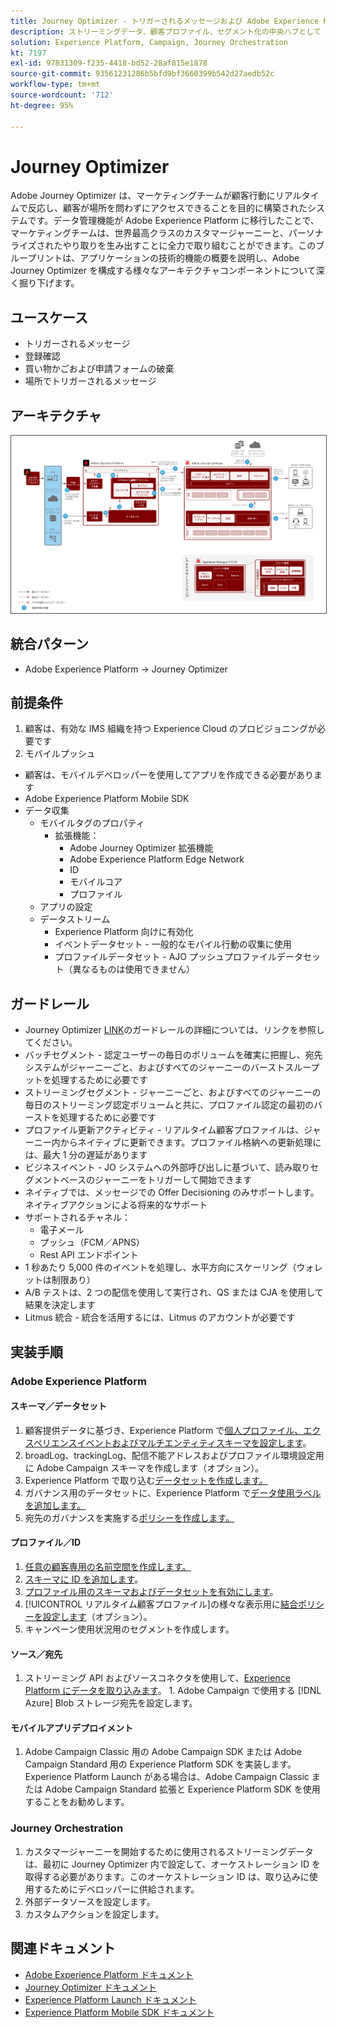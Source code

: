```yaml
---
title: Journey Optimizer - トリガーされるメッセージおよび Adobe Experience Platform ブループリント
description: ストリーミングデータ、顧客プロファイル、セグメント化の中央ハブとして Adobe Experience Platform を使用して、トリガーされるメッセージとエクスペリエンスを実行します。
solution: Experience Platform, Campaign, Journey Orchestration
kt: 7197
exl-id: 97831309-f235-4418-bd52-28af815e1878
source-git-commit: 93561231286b5bfd9bf3660399b542d27aedb52c
workflow-type: tm+mt
source-wordcount: '712'
ht-degree: 95%

---
```


# Journey Optimizer

Adobe Journey Optimizer は、マーケティングチームが顧客行動にリアルタイムで反応し、顧客が場所を問わずにアクセスできることを目的に構築されたシステムです。データ管理機能が Adobe Experience Platform に移行したことで、マーケティングチームは、世界最高クラスのカスタマージャーニーと、パーソナライズされたやり取りを生み出すことに全力で取り組むことができます。このブループリントは、アプリケーションの技術的機能の概要を説明し、Adobe Journey Optimizer を構成する様々なアーキテクチャコンポーネントについて深く掘り下げます。

## ユースケース

* トリガーされるメッセージ
* 登録確認
* 買い物かごおよび申請フォームの破棄
* 場所でトリガーされるメッセージ

## アーキテクチャ

<img src="assets/journey-optimizer.png" alt="トリガーされるメッセージおよび Adobe Experience Platform ブループリントの参照アーキテクチャ" style="border:1px solid #4a4a4a" />

## 統合パターン

* Adobe Experience Platform -> Journey Optimizer

## 前提条件

1. 顧客は、有効な IMS 組織を持つ Experience Cloud のプロビジョニングが必要です
1. モバイルプッシュ

* 顧客は、モバイルデベロッパーを使用してアプリを作成できる必要があります
* Adobe Experience Platform Mobile SDK
* データ収集
   * モバイルタグのプロパティ
      * 拡張機能：
         * Adobe Journey Optimizer 拡張機能
         * Adobe Experience Platform Edge Network
         * ID
         * モバイルコア
         * プロファイル
   * アプリの設定
   * データストリーム
      * Experience Platform 向けに有効化
      * イベントデータセット - 一般的なモバイル行動の収集に使用
      * プロファイルデータセット - AJO プッシュプロファイルデータセット（異なるものは使用できません）

## ガードレール

* Journey Optimizer [LINK](https://experienceleague.adobe.com/docs/journeys/using/starting-with-journeys/limitations.html?lang=en)のガードレールの詳細については、リンクを参照してください。
* バッチセグメント - 認定ユーザーの毎日のボリュームを確実に把握し、宛先システムがジャーニーごと、およびすべてのジャーニーのバーストスループットを処理するために必要です
* ストリーミングセグメント - ジャーニーごと、およびすべてのジャーニーの毎日のストリーミング認定ボリュームと共に、プロファイル認定の最初のバーストを処理するために必要です
* プロファイル更新アクティビティ - リアルタイム顧客プロファイルは、ジャーニー内からネイティブに更新できます。プロファイル格納への更新処理には、最大 1 分の遅延があります
* ビジネスイベント - JO システムへの外部呼び出しに基づいて、読み取りセグメントベースのジャーニーをトリガーして開始できます
* ネイティブでは、メッセージでの Offer Decisioning のみサポートします。ネイティブアクションによる将来的なサポート
* サポートされるチャネル：
   * 電子メール
   * プッシュ（FCM／APNS）
   * Rest API エンドポイント
* 1 秒あたり 5,000 件のイベントを処理し、水平方向にスケーリング（ウォレットは制限あり）
* A/B テストは、2 つの配信を使用して実行され、QS または CJA を使用して結果を決定します
* Litmus 統合 - 統合を活用するには、Litmus のアカウントが必要です

## 実装手順

### Adobe Experience Platform

#### スキーマ／データセット

1. 顧客提供データに基づき、Experience Platform で[個人プロファイル、エクスペリエンスイベントおよびマルチエンティティスキーマを設定します](https://experienceleague.adobe.com/?recommended=ExperiencePlatform-D-1-2021.1.xdm)。
1. broadLog、trackingLog、配信不能アドレスおよびプロファイル環境設定用に Adobe Campaign スキーマを作成します（オプション）。
1. Experience Platform で取り込む[データセットを作成します。](https://experienceleague.adobe.com/docs/platform-learn/tutorials/data-ingestion/create-datasets-and-ingest-data.html?lang=ja)
1. ガバナンス用のデータセットに、Experience Platform で[データ使用ラベルを追加します。](https://experienceleague.adobe.com/docs/platform-learn/tutorials/data-governance/classify-data-using-governance-labels.html?lang=ja)
1. 宛先のガバナンスを実施する[ポリシーを作成します。](https://experienceleague.adobe.com/docs/platform-learn/tutorials/data-governance/create-data-usage-policies.html?lang=ja)

#### プロファイル／ID

1. [任意の顧客専用の名前空間を作成します。](https://experienceleague.adobe.com/docs/platform-learn/tutorials/identities/label-ingest-and-verify-identity-data.html?lang=ja)
1. [スキーマに ID を追加します](https://experienceleague.adobe.com/docs/platform-learn/tutorials/identities/label-ingest-and-verify-identity-data.html)。
1. [プロファイル用のスキーマおよびデータセットを有効にします](https://experienceleague.adobe.com/docs/platform-learn/tutorials/profiles/bring-data-into-the-real-time-customer-profile.html?lang=ja)。
1. [!UICONTROL リアルタイム顧客プロファイル]の様々な表示用に[結合ポリシーを設定します](https://experienceleague.adobe.com/docs/platform-learn/tutorials/profiles/create-merge-policies.html?lang=ja)（オプション）。
1. キャンペーン使用状況用のセグメントを作成します。

#### ソース／宛先

1. ストリーミング API およびソースコネクタを使用して、[Experience Platform にデータを取り込みます](https://experienceleague.adobe.com/?recommended=ExperiencePlatform-D-1-2020.1.dataingestion&amp;lang=ja)。 1. Adobe Campaign で使用する [!DNL Azure] Blob ストレージ宛先を設定します。

#### モバイルアプリデプロイメント

1. Adobe Campaign Classic 用の Adobe Campaign SDK または Adobe Campaign Standard 用の Experience Platform SDK を実装します。Experience Platform Launch がある場合は、Adobe Campaign Classic または Adobe Campaign Standard 拡張と Experience Platform SDK を使用することをお勧めします。


### Journey Orchestration

1. カスタマージャーニーを開始するために使用されるストリーミングデータは、最初に Journey Optimizer 内で設定して、オーケストレーション ID を取得する必要があります。このオーケストレーション ID は、取り込みに使用するためにデベロッパーに供給されます。
1. 外部データソースを設定します。
1. カスタムアクションを設定します。

## 関連ドキュメント

* [Adobe Experience Platform ドキュメント](https://experienceleague.adobe.com/docs/experience-platform.html?lang=ja)
* [Journey Optimizer ドキュメント](https://experienceleague.adobe.com/docs/journey-orchestration.html?lang=ja)
* [Experience Platform Launch ドキュメント](https://experienceleague.adobe.com/docs/launch.html?lang=ja)
* [Experience Platform Mobile SDK ドキュメント](https://experienceleague.adobe.com/docs/mobile.html?lang=ja)
